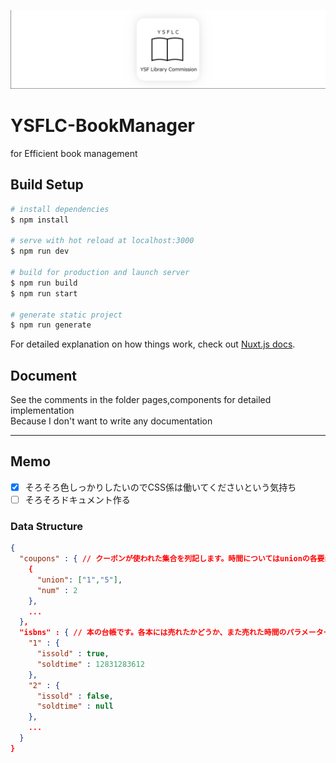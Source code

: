 ![logo](banner.png)

# YSFLC-BookManager

for Efficient book management

## Build Setup

```bash
# install dependencies
$ npm install

# serve with hot reload at localhost:3000
$ npm run dev

# build for production and launch server
$ npm run build
$ npm run start

# generate static project
$ npm run generate
```

For detailed explanation on how things work, check out [Nuxt.js docs](https://nuxtjs.org).

## Document

See the comments in the folder pages,components for detailed implementation  
Because I don't want to write any documentation

---

## Memo

- [x] そろそろ色しっかりしたいのでCSS係は働いてくださいという気持ち
- [ ] そろそろドキュメント作る

### Data Structure
```json
{
  "coupons" : { // クーポンが使われた集合を列記します。時間についてはunionの各要素に書いてあります
    {
      "union": ["1","5"],
      "num" : 2
    },
    ...
  },
  "isbns" : { // 本の台帳です。各本には売れたかどうか、また売れた時間のパラメーターを配合しました
    "1" : {
      "issold" : true,
      "soldtime" : 12831283612
    },
    "2" : {
      "issold" : false,
      "soldtime" : null
    },
    ...
  }
}
```
